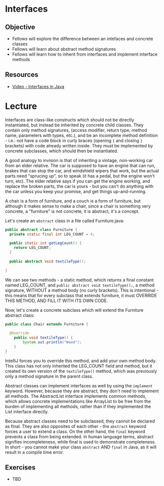 # Interfaces

## Objective
* Fellows will explore the difference between an intefaces and concrete classes
* Fellows will learn about abstract method signatures
* Fellows will learn how to inherit from interfaces and implement interface methods

## Resources
* [Video - Interfaces in Java](https://www.youtube.com/watch?v=UumX4mQKQlA)

# Lecture

Interfaces are class-like constructs which should not be directly instantiated, but instead be inherited by concrete child classes. They contain only method signatures, (access modifier, return type, method name, parameters with types, etc.), and be an incomplete method definition - i.e.: not have a code block in curly braces (opening `{` and closing `}` brackets) with code already written inside. They must be implemented by concrete subclasses, which should then be instantiated.

A good analogy to invision is that of inheriting a vintage, non-working car from an elder relative. The car is supposed to have an engine that can run, brakes that can stop the car, and windshield wipers that work, but the actual parts need "sprucing up", so to speak (it has a pedal, but the engine won't turn, etc). The elder relative says if you can get the engine working, and replace the broken parts, the car is yours - but you can't do anything with the car unless you keep your promise, and get things up-and-running.



A chair is a form of furniture, and a couch is a form of furniture, but although it makes sense to make a chair, since a chair is something very concrete, a "furniture" is not concrete, it is abstract, it's a concept.

Let's create an ```abstract``` class in a file called Furniture.java:

```java
public abstract class Furniture {
  private static final int LEG_COUNT = 4;
  
  public static int getLegCount() {
    return LEG_COUNT;
  }
  
  public abstract void textileType();
  
}
```
We can see two methods - a static method, which returns a final constant named LEG\_COUNT, and ```public abstract void textileType();```, a method signature, WITHOUT a method body (no curly brackets). This is intentional - this means that for every subclass that extends furniture, it must OVERRIDE THIS METHOD, AND FILL IT WITH ITS OWN CODE.

Now, let's create a concrete subclass which will extend the Furniture abstract class:

```java
public class Chair extends Furniture {
  
  @Override
    public void textileType() {
        System.out.println("Wood");
    }
}
```

IntelliJ forces you to override this method, and add your own method body. This class has not only inherited the LEG\_COUNT field and method, but it created its own version of the ```textileType()``` method, which was previously only a method signature in the parent class.

Abstract classes can implement interfaces as well by using the ```implement``` keyword. However, because they are abstract, they don't need to implement all methods. The AbstractList interface implements common methods, which allows concrete implementations like ArrayList to be free from the burden of implementing all methods, rather than if they implemented the List interface directly.

Because abstract classes need to be subclassed, they cannot be declared as final. They are also opposites of each other - the ```abstract``` keyword forces a user to extend a class. On the other hand, the ```final``` keyword prevents a class from being extended. In human language terms, abstract signifies incompleteness, while final is used to demonstrate completeness. In short - you cannot make your class ```abstract``` AND ```final``` in Java, as it will result in a compile time error.

## Exercises

* TBD
